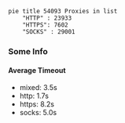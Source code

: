 
```mermaid
pie title 54093 Proxies in list
    "HTTP" : 23933
    "HTTPS": 7602
    "SOCKS" : 29001
```

### Some Info
#### Average Timeout

- mixed: 3.5s
- http: 1.7s
- https: 8.2s
- socks: 5.0s